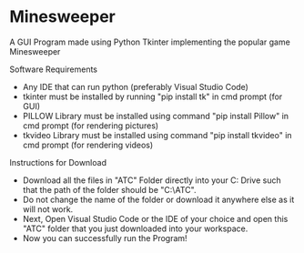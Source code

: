 # Minesweeper
A GUI Program made using Python Tkinter implementing the popular game Minesweeper

Software Requirements
- Any IDE that can run python (preferably Visual Studio Code)
- tkinter must be installed by running "pip install tk" in cmd prompt (for GUI)
- PILLOW Library must be installed using command "pip install Pillow" in cmd prompt (for rendering pictures)
- tkvideo Library must be installed using command "pip install tkvideo" in cmd prompt (for rendering videos)

Instructions for Download
- Download all the files in "ATC" Folder directly into your C: Drive such that the path of the folder should be "C:\ATC".
- Do not change the name of the folder or download it anywhere else as it will not work.
- Next, Open Visual Studio Code or the IDE of your choice and open this "ATC" folder that you just downloaded into your workspace.
- Now you can successfully run the Program!
